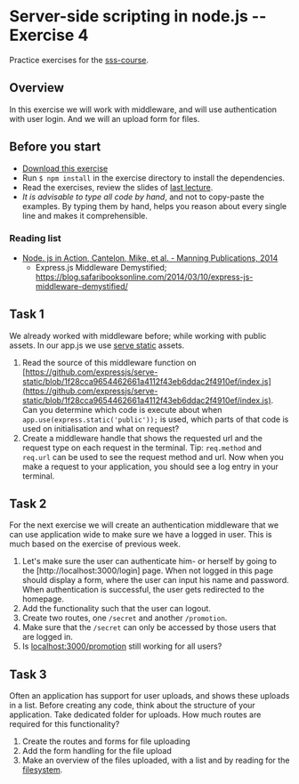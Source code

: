 # Server-side scripting in node.js -- Exercise 4

Practice exercises for the [sss-course](https://github.com/CMDA/sss-course).

## Overview
In this exercise we will work with middleware, and will use authentication  with user login. And we will an upload form for files.

## Before you start
* [Download this exercise](http://cl.ly/1z0Q373i1Q0R)
* Run ```$ npm install``` in the exercise directory to install the dependencies. 
* Read the exercises, review the slides of [last lecture](http://cmda.github.io/sss-course/lesson4).
* _It is advisable to type all code by hand_, and not to copy-paste the examples. By typing them by hand, helps you reason about every single line and makes it comprehensible. 

### Reading list
* [Node. js in Action, Cantelon, Mike, et al. - Manning Publications, 2014](http://www.manning.com/cantelon/)
    - Express.js Middleware Demystified; https://blog.safaribooksonline.com/2014/03/10/express-js-middleware-demystified/

## Task 1
We already worked with middleware before; while working with public assets. In our app.js we use [serve static](https://github.com/expressjs/serve-static) assets. 

1. Read the source of this middleware function on [https://github.com/expressjs/serve-static/blob/1f28cca9654462661a4112f43eb6ddac2f4910ef/index.js](https://github.com/expressjs/serve-static/blob/1f28cca9654462661a4112f43eb6ddac2f4910ef/index.js). Can you determine which code is execute about when ```app.use(express.static('public'));``` is used, which parts of that code is used on initialisation and what on request?
2. Create a middleware handle that shows the requested url and the request type on each request in the terminal. Tip: ```req.method``` and ```req.url``` can be used to see the request method and url. Now when you make a request to your application, you should see a log entry in your terminal.


## Task 2
For the next exercise we will create an authentication middleware that we can use application wide to make sure we have a logged in user. This is much based on the exercise of previous week.

1. Let's make sure the user can authenticate him- or herself by going to the [http://localhost:3000/login] page. When not logged in this page should display a form, where the user can input his name and password. When authentication is successful, the user gets redirected to the homepage. 
2. Add the functionality such that the user can logout.
3. Create two routes, one ```/secret``` and another ```/promotion```. 
4. Make sure that the ```/secret``` can only be accessed by those users that are logged in.
5. Is [localhost:3000/promotion](http://localhost:3000/promotion) still working for all users?


## Task 3
Often an application has support for user uploads, and shows these uploads in a list. Before creating any code, think about the structure of your application. Take dedicated folder for uploads. How much routes are required for this functionality?

1. Create the routes and forms for file uploading
2. Add the form handling for the file upload
3. Make an overview of the files uploaded, with a list and by reading for the [filesystem](http://nodejs.org/api/fs.html).

